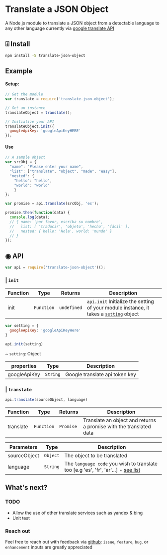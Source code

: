# Translate a JSON Object

A Node.js module to translate a JSON object from a detectable language to any other language currently via [google translate API](https://cloud.google.com/translate/docs)

## ⍗ Install

```bash
npm install -S translate-json-object
```

## Example

#### Setup:

```javascript
// Get the module
var translate = require('translate-json-object');

// Get an instance
translateObject = translate();

// Initialize your API
translateObject.init({
  googleApiKey: 'googleApiKeyHERE'
});
```

#### Use

```javascript
// A sample object
var srcObj = {
  "name": "Please enter your name",
  "list": ["translate", "object", "made", "easy"],
  "nested": {
    "hello": "hello",
    "world": "world"
    }
};

var promise = api.translate(srcObj, 'es');

promise.then(function(data) {
  console.log(data);
  // { name: 'por favor, escriba su nombre',
  //   list: [ 'traducir', 'objeto', 'hecho', 'fácil' ],
  //   nested: { hello: 'Hola', world: 'mundo' }
  // }
});

```
## ◉ API

```javascript
var api = require('translate-json-object')();
```

### | `init`
| Function     | Type          | Returns      | Description  
| ------------ | ------------- | ------------ | --------------
| init         | `Function`    | `undefined`  |  `api.init` Initialize the setting of your module instance, it takes a [`setting`](#setting-object) object

```javascript
var setting = {
  googleApiKey: 'googleApiKeyHere'
}

api.init(setting)
```

~ `setting`: Object

| properties    | Type      | Description  
| ------------- |---------- | --------------
| googleApiKey  | `String`  | Google translate api token key


### | `translate`

```javascript
api.translate(sourceObject, language)
```

| Function     | Type          | Returns      | Description  
| ------------ | ------------- | ------------ | --------------
| translate    | `Function`    | `Promise`    |  Translate an object and returns a promise with the translated data

| Parameters    | Type     | Description  
| ------------- | -------- | --------------
| sourceObject  | `Object` | The object to be translated
| language      | `String` | The `language code` you wish to translate too [e.g 'es', 'fr', 'ar'...] - [see list](https://tech.yandex.com/translate/doc/dg/concepts/langs-docpage)

## What's next?
### TODO

* Allow the use of other translate services such as yandex & bing
* Unit test


### Reach out

Feel free to reach out with feedback via [github](https://github.com/KhaledMohamedP/translate-json-object/issues): `issue`, `feature`, `bug`, or `enhancement` inputs are greatly appreciated

